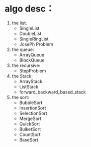 # algo desc：
1. the list:
   * SingleList
   * DoubleList
   * SingleRingList
   * JosePh Problem
2. the queue:
   * ArrayQueue
   * BlockQueue
3. the recursive:
   * StepProblem
4. the Stack:
   * ArrayStack
   * ListStack
   * forward_backward_based_stack
5. the sort:
   * BubbleSort
   * InsertionSort
   * SelectionSort
   * MergeSort
   * QuickSort
   * BulketSort
   * CountSort
   * BaseSort
